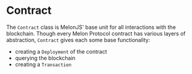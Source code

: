 # Contract

The `Contract` class is MelonJS' base unit for all interactions with the blockchain. Though every Melon Protocol contract has various layers of abstraction, `Contract` gives each some base functionality:

* creating a `Deployment` of the contract
* querying the blockchain
* creating a `Transaction`



